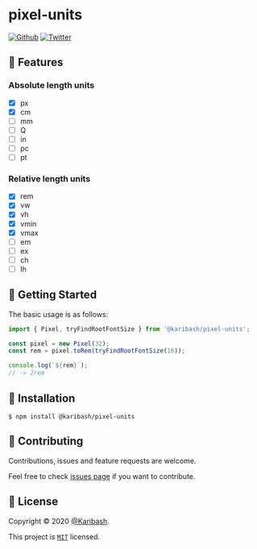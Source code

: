 # pixel-units

[![Github](https://img.shields.io/github/followers/Karibash?label=Follow&logo=github&style=social)](https://github.com/Karibash?tab=followers)
[![Twitter](https://img.shields.io/twitter/follow/Karibash?label=Follow&style=social)](https://twitter.com/intent/follow?screen_name=Karibash)

## 🔧 Features

### Absolute length units

- [x] px
- [x] cm
- [ ] mm
- [ ] Q
- [ ] in
- [ ] pc
- [ ] pt

### Relative length units

- [x] rem
- [x] vw
- [x] vh
- [x] vmin
- [x] vmax
- [ ] em
- [ ] ex
- [ ] ch
- [ ] lh

## 👏 Getting Started

The basic usage is as follows:

```typescript
import { Pixel, tryFindRootFontSize } from '@karibash/pixel-units';

const pixel = new Pixel(32);
const rem = pixel.toRem(tryFindRootFontSize(16));

console.log(`${rem}`);
// -> 2rem
```

## 🚀 Installation

```
$ npm install @karibash/pixel-units
```

## 🤝 Contributing

Contributions, issues and feature requests are welcome.

Feel free to check [issues page](https://github.com/Karibash/pixel-units/issues) if you want to contribute.

## 📝 License

Copyright © 2020 [@Karibash](https://twitter.com/karibash).

This project is [```MIT```](https://github.com/Karibash/pixel-units/blob/master/LICENSE) licensed.
